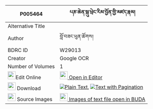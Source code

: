 |P005464|པཎ་ཆེན་སྐུ་ཕྲེང་རིམ་བྱོན་གྱི་མཛད་རྣམ། 
| --- | --- 
|Alternative Title |
|Author| བློ་བཟང་ཕུན་ཚོགས།
|BDRC ID | W29013
|Creator | Google OCR
|Number of Volumes| 1
|<img width="25" src="https://img.icons8.com/color/25/000000/edit-property.png">Edit Online| [<img width="25" src="https://avatars.githubusercontent.com/u/45091458?s=200&v=4"> Open in Editor](http://editor.openpecha.org/P005464)
|<img width="25" src="https://img.icons8.com/fluent/48/000000/download-2.png"/>  Download | [![](https://img.icons8.com/color/20/000000/txt.png)Plain Text](https://github.com/Openpecha/P005464/releases/download/v1/penchen_kutreng_rimjon_gyi_dze_plain_P005464.zip), [![](https://img.icons8.com/color/20/000000/txt.png)Text with Pagination](https://github.com/Openpecha/P005464/releases/download/v1/penchen_kutreng_rimjon_gyi_dze_pages_P005464.zip)
|<img width="25" src="https://img.icons8.com/plasticine/100/000000/pictures-folder.png"/>  Source Images | [<img width="25" src="https://library.bdrc.io/icons/BUDA-small.svg"> Images of text file open in BUDA](https://library.bdrc.io/show/bdr:W29013)
